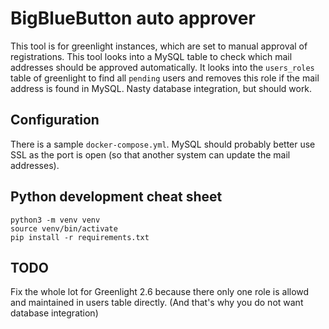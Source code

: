 # BigBlueButton auto approver

This tool is for greenlight instances, which are set to manual approval of registrations. This tool looks into a MySQL table to check which mail addresses should be approved automatically. It looks into the `users_roles` table of greenlight to find all `pending` users and removes this role if the mail address is found in MySQL. Nasty database integration, but should work.

## Configuration

There is a sample `docker-compose.yml`. MySQL should probably better use SSL as the port is open (so that another system can update the mail addresses).

## Python development cheat sheet

```
python3 -m venv venv
source venv/bin/activate
pip install -r requirements.txt
```

## TODO
Fix the whole lot for Greenlight 2.6 because there only one role is allowd and maintained in users table directly. (And that's why you do not want database integration)